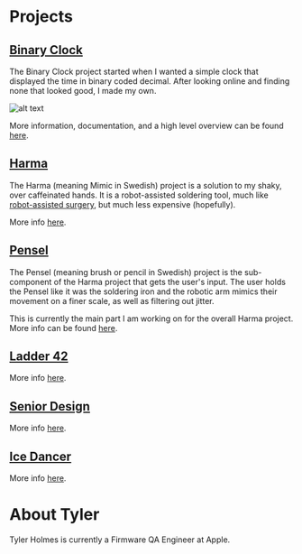 
# Projects

## [Binary Clock][Binary Clock Link]

The Binary Clock project started when I wanted a simple clock that displayed the
time in binary coded decimal. After looking online and finding none that looked
good, I made my own.

![alt text][Binary Clock picture]

More information, documentation, and a high level overview can be found
[here][Binary Clock Link].

## [Harma][Harma Link]

The Harma (meaning Mimic in Swedish) project is a solution to my shaky, over caffeinated hands.
It is a robot-assisted soldering tool, much like [robot-assisted surgery][Robot Assisted Surgery],
but much less expensive (hopefully).

More info [here][Harma Link].

## [Pensel][Pensel Link]

The Pensel (meaning brush or pencil in Swedish) project is the sub-component of the Harma
project that gets the user's input. The user holds the Pensel like it was the soldering
iron and the robotic arm mimics their movement on a finer scale, as well as filtering
out jitter.

This is currently the main part I am working on for the overall Harma project.
More info can be found [here][Pensel Link].

## [Ladder 42][Ladder 42 Link]

More info [here][Ladder 42 Link].

## [Senior Design][Senior Design Link]

More info [here][Senior Design Link].

## [Ice Dancer][Ice Dancer Link]

More info [here][Ice Dancer Link].

# About Tyler

Tyler Holmes is currently a Firmware QA Engineer at Apple.

[//]: # (Binary clock related assets and links:)
[Binary Clock picture]: https://raw.githubusercontent.com/TDHolmes/BinaryClock/master/documents/pictures/BinaryClock_rev1.JPG "Binary Clock v1 displaying 20:31:08 (8:31 PM)"
[Binary Clock Link]: http://www.holmesengineering.com/BinaryClock "Binary Clock Project Page"

[Harma Link]: http://www.holmesengineering.com/Harma "Harma Project Page"
[Robot Assisted Surgery]: https://en.wikipedia.org/wiki/Robot-assisted_surgery

[Pensel Link]: http://www.google.com "Pensel Project Page"
[Ladder 42 Link]: http://www.google.com "Ladder 42 Project Page"
[Senior Design Link]: http://www.google.com "Senior Design Project Page"
[Ice Dancer Link]: http://www.google.com "Ice Dancer Project Page"
